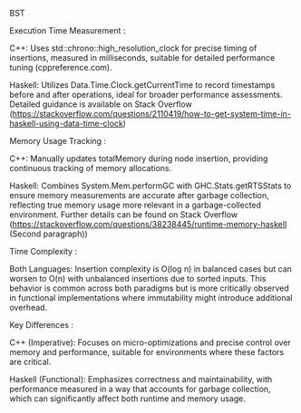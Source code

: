 BST

Execution Time Measurement :

C++: Uses std::chrono::high_resolution_clock for precise timing of insertions, measured in milliseconds, suitable for detailed performance tuning (cppreference.com).

Haskell: Utilizes Data.Time.Clock.getCurrentTime to record timestamps before and after operations, ideal for broader performance assessments. Detailed guidance is available on Stack Overflow (https://stackoverflow.com/questions/2110419/how-to-get-system-time-in-haskell-using-data-time-clock)


Memory Usage Tracking :

C++: Manually updates totalMemory during node insertion, providing continuous tracking of memory allocations.

Haskell: Combines System.Mem.performGC with GHC.Stats.getRTSStats to ensure memory measurements are accurate after garbage collection, reflecting true memory usage more relevant in a garbage-collected environment. Further details can be found on Stack Overflow (https://stackoverflow.com/questions/38238445/runtime-memory-haskell (Second paragraph))


Time Complexity :

Both Languages: Insertion complexity is O(log n) in balanced cases but can worsen to O(n) with unbalanced insertions due to sorted inputs. This behavior is common across both paradigms but is more critically observed in functional implementations where immutability might introduce additional overhead.


Key Differences :

C++ (Imperative): Focuses on micro-optimizations and precise control over memory and performance, suitable for environments where these factors are critical.

Haskell (Functional): Emphasizes correctness and maintainability, with performance measured in a way that accounts for garbage collection, which can significantly affect both runtime and memory usage.

